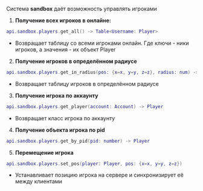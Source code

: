 Система **sandbox** даёт возможность управлять игроками

1. **Получение всех игроков в онлайне:**
```lua
api.sandbox.players.get_all() -> Table<Username: Player>
```
   - Возвращает таблицу со всеми игроками онлайн. Где ключи - ники игроков, а значения - их объект Player

2. **Получение игроков в определённом радиусе**
```lua
api.sandbox.players.get_in_radius(pos: {x=x, y=y, z=z}, radius: num) -> Table<Username: Player>
```
   - Возвращает таблицу игроков в определённом радиусе

3. **Получение игрока по аккаунту**
```lua
api.sandbox.players.get_player(account: Account) -> Player
```
   - Возвращает класс игрока по аккаунту

4. **Получение объекта игрока по pid**
```lua
api.sandbox.players.get_by_pid(pid: number) -> Player
```

5. **Перемещение игрока**
```lua
api.sandbox.players.set_pos(player: Player, pos: {x=x, y=y, z=z})
```
   - Устанавливает позицию игрока на сервере и синхронизирует её между клиентами
